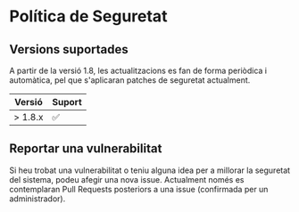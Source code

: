 # Política de Seguretat

## Versions suportades

A partir de la versió 1.8, les actualitzacions es fan de forma periòdica i automàtica, pel que s'aplicaran patches de seguretat actualment.
        
| Versió | Suport          |
| ------- | ------------------ |
| > 1.8.x   | :white_check_mark: |

## Reportar una vulnerabilitat
Si heu trobat una vulnerabilitat o teniu alguna idea per a millorar la seguretat del sistema, podeu afegir una nova issue.
Actualment només es contemplaran Pull Requests posteriors a una issue (confirmada per un administrador).


                                         
